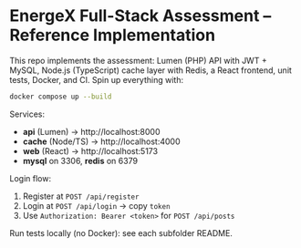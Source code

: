 # EnergeX Full-Stack Assessment – Reference Implementation

This repo implements the assessment: Lumen (PHP) API with JWT + MySQL, Node.js (TypeScript) cache layer with Redis, a React frontend, unit tests, Docker, and CI.
Spin up everything with:

```bash
docker compose up --build
```

Services:
- **api** (Lumen) → http://localhost:8000
- **cache** (Node/TS) → http://localhost:4000
- **web** (React) → http://localhost:5173
- **mysql** on 3306, **redis** on 6379

Login flow:
1) Register at `POST /api/register`
2) Login at `POST /api/login` → copy `token`
3) Use `Authorization: Bearer <token>` for `POST /api/posts`

Run tests locally (no Docker): see each subfolder README.
